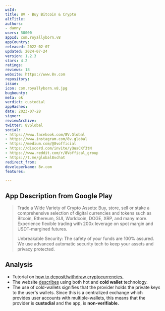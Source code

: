 ```yaml
---
wsId: 
title: 8V - Buy Bitcoin & Crypto
altTitle: 
authors:
- danny
users: 50000
appId: com.royallyborn.v8
appCountry: 
released: 2022-02-07
updated: 2024-07-24
version: 1.2.3
stars: 4.2
ratings: 
reviews: 18
website: https://www.8v.com
repository: 
issue: 
icon: com.royallyborn.v8.jpg
bugbounty: 
meta: ok
verdict: custodial
appHashes: 
date: 2023-07-28
signer: 
reviewArchive: 
twitter: 8vGlobal
social:
- https://www.facebook.com/8V.Global
- https://www.instagram.com/8v.global
- https://medium.com/@8vofficial
- https://discord.com/invite/yQusCKf3tN
- https://www.reddit.com/r/8Voffical_group
- https://t.me/global8vchat
redirect_from: 
developerName: 8v.com
features: 

---
```


## App Description from Google Play

> Trade a Wide Variety of Crypto Assets: Buy, store, sell or stake a comprehensive selection of digital currencies and tokens such as Bitcoin, Ethereum, SUI, Worldcoin, DOGE, XRP, and many more. Experience flexible trading with 200x leverage on spot margin and USDT-margined futures.
>
> Unbreakable Security: The safety of your funds are 100% assured. We use advanced automatic security tech to keep your assets and privacy protected.

## Analysis 

- Tutorial on [how to deposit/withdraw cryptocurrencies.](https://info.8v.com/hc/en-001/articles/4409485729049-Crypto-Deposit-Withdrawal)
- The website [describes](https://8v.com/aboutus) using both hot and **cold wallet** technology.
- The use of cold-wallets signifies that the provider holds the private keys to the user's wallets. Since this is a centralized exchange which provides user accounts with multiple-wallets, this means that the provider is **custodial** and the app, is **non-verifiable.**